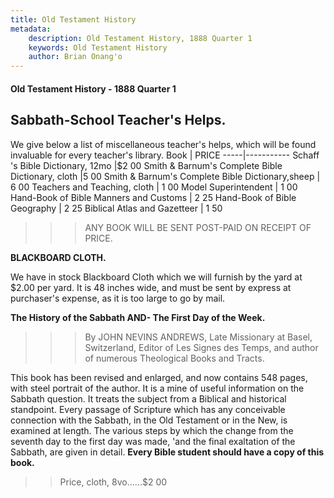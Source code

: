 ```yaml
---
title: Old Testament History
metadata:
    description: Old Testament History, 1888 Quarter 1
    keywords: Old Testament History
    author: Brian Onang'o
---
```


#### Old Testament History - 1888 Quarter 1

## Sabbath-School Teacher's Helps.

We give below a list of miscellaneous teacher's helps, which will be found invaluable for every teacher's library.
Book | PRICE
-----|-----------
Schaff 's Bible Dictionary, 12mo |$2 00
Smith & Barnum's Complete Bible Dictionary, cloth |5 00
Smith & Barnum's Complete Bible Dictionary,sheep | 6 00
Teachers and Teaching, cloth | 1 00
Model Superintendent | 1 00
Hand-Book of Bible Manners and Customs | 2 25
Hand-Book of Bible Geography | 2 25
Biblical Atlas and Gazetteer | 1 50

>>> ANY BOOK WILL BE SENT POST-PAID ON RECEIPT OF PRICE.

**BLACKBOARD CLOTH.**

We have in stock Blackboard Cloth which we will furnish by the yard at
$2.00 per yard. It is 48 inches wide, and must be sent by express at purchaser's expense, as it is too large to go by mail.

**The History of the Sabbath AND- The First Day of the Week.**

>>> By JOHN NEVINS ANDREWS, Late Missionary at Basel, Switzerland, Editor of Les Signes des Temps, and author of numerous Theological Books and Tracts.

This book has been revised and enlarged, and now contains 548 pages, with steel portrait of the author. It is a mine of useful information on the Sabbath question. It treats the subject from a Biblical and historical standpoint. Every passage of Scripture which has any conceivable connection with the Sabbath, in the Old Testament or in the New, is examined at length. The various steps by which the change from the seventh day to the first day was made, 'and the final exaltation of the Sabbath, are given in detail. **Every Bible student should have a copy of this book.**

>> Price, cloth, 8vo......$2 00